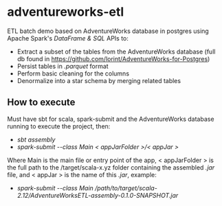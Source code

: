 # adventureworks-etl
ETL batch demo based on AdventureWorks database  in postgres using Apache Spark's *DataFrame & SQL* APIs to:
- Extract a subset of the tables from the AdventureWorks database (full db found in https://github.com/lorint/AdventureWorks-for-Postgres)
- Persist tables in *.parquet* format
- Perform basic cleaning for the columns
- Denormalize into a star schema by merging related tables

## How to execute
Must have sbt for scala, spark-submit and the AdventureWorks database running to execute the project, then:

- *sbt assembly*
- *spark-submit --class Main < appJarFolder >/< appJar >*

Where Main is the main file or entry point of the app, < appJarFolder > is the full path to the /target/scala-x.yz
folder containing the assembled *.jar* file, and < appJar > is the name of this *.jar*, example:
- *spark-submit --class Main /path/to/target/scala-2.12/AdventureWorksETL-assembly-0.1.0-SNAPSHOT.jar*